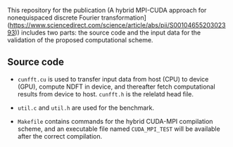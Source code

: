 This repository for the publication (A hybrid MPI-CUDA approach for nonequispaced discrete Fourier transformation](https://www.sciencedirect.com/science/article/abs/pii/S0010465520302393)) includes two parts: the source code and the input data for the validation of the proposed computational scheme.## Source code- `cunfft.cu` is used to transfer input data from host (CPU) to device (GPU), compute NDFT in device, and thereafter fetch computational results from device to host. `cunfft.h` is the relelatd head file.- `util.c` and `util.h` are used for the benchmark.- `Makefile` contains commands for the hybrid CUDA-MPI compilation scheme, and an executable file named `CUDA_MPI_TEST` will be available after the correct compilation. 